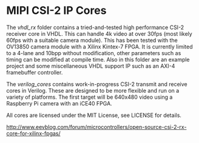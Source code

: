# MIPI CSI-2 IP Cores

The _vhdl\_rx_ folder contains a tried-and-tested high performance CSI-2 receiver core in VHDL. This can handle 4k video at over 30fps (most likely 60fps with a suitable camera module). This has been tested with the OV13850 camera module with a Xilinx Kintex-7 FPGA. It is currently limited to a 4-lane and 10bpp without modification, other parameters such as timing can be modified at compile time. Also in this folder are an example project and some miscellaneous VHDL support IP such as an AXI-4 framebuffer controller.

The _verilog\_cores_ contains work-in-progress CSI-2 transmit and receive cores in Verilog. These are designed to be more flexible and run on a variety of platforms. The first target will be 640x480 video using a Raspberry Pi camera with an iCE40 FPGA.

All cores are licensed under the MIT License, see LICENSE for details.


http://www.eevblog.com/forum/microcontrollers/open-source-csi-2-rx-core-for-xilinx-fpgas/
